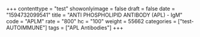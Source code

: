 +++
contenttype = "test"
showonlyimage = false
draft = false
date = "1594732099541"
title = "ANTI PHOSPHOLIPID ANTIBODY (APL) - IgM"
code = "APLM"
rate = "800"
hc = "100"
weight = 55662
categories = ["test-AUTOIMMUNE"]
tags = ["APL Antibodies"]
+++

